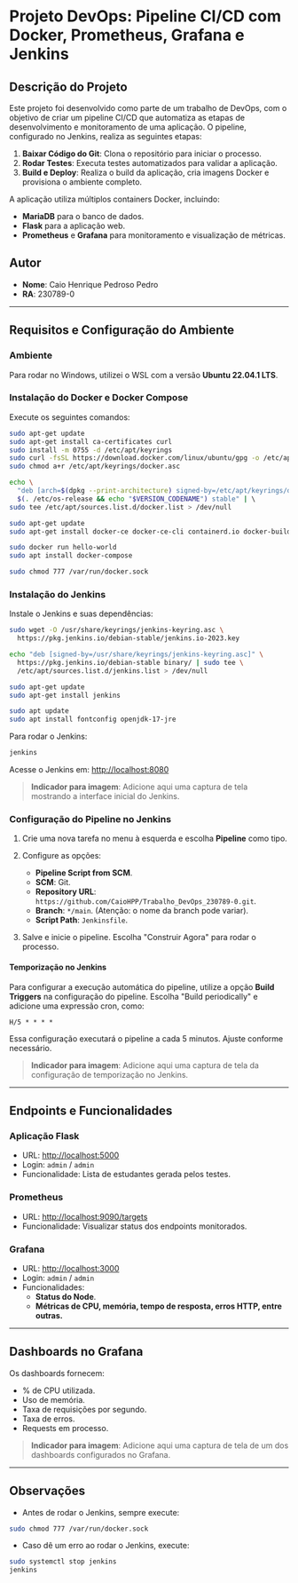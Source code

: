 # Projeto DevOps: Pipeline CI/CD com Docker, Prometheus, Grafana e Jenkins

## **Descrição do Projeto**

Este projeto foi desenvolvido como parte de um trabalho de DevOps, com o objetivo de criar um pipeline CI/CD que automatiza as etapas de desenvolvimento e monitoramento de uma aplicação. O pipeline, configurado no Jenkins, realiza as seguintes etapas:

1. **Baixar Código do Git**: Clona o repositório para iniciar o processo.
2. **Rodar Testes**: Executa testes automatizados para validar a aplicação.
3. **Build e Deploy**: Realiza o build da aplicação, cria imagens Docker e provisiona o ambiente completo.

A aplicação utiliza múltiplos containers Docker, incluindo:
- **MariaDB** para o banco de dados.
- **Flask** para a aplicação web.
- **Prometheus** e **Grafana** para monitoramento e visualização de métricas.


## **Autor**
- **Nome**: Caio Henrique Pedroso Pedro
- **RA**: 230789-0

---

## **Requisitos e Configuração do Ambiente**

### **Ambiente**

Para rodar no Windows, utilizei o WSL com a versão **Ubuntu 22.04.1 LTS**.

### **Instalação do Docker e Docker Compose**

Execute os seguintes comandos:

```bash
sudo apt-get update
sudo apt-get install ca-certificates curl
sudo install -m 0755 -d /etc/apt/keyrings
sudo curl -fsSL https://download.docker.com/linux/ubuntu/gpg -o /etc/apt/keyrings/docker.asc
sudo chmod a+r /etc/apt/keyrings/docker.asc

echo \  
  "deb [arch=$(dpkg --print-architecture) signed-by=/etc/apt/keyrings/docker.asc] https://download.docker.com/linux/ubuntu \  
  $(. /etc/os-release && echo "$VERSION_CODENAME") stable" | \  
sudo tee /etc/apt/sources.list.d/docker.list > /dev/null

sudo apt-get update
sudo apt-get install docker-ce docker-ce-cli containerd.io docker-buildx-plugin docker-compose-plugin

sudo docker run hello-world
sudo apt install docker-compose

sudo chmod 777 /var/run/docker.sock
```

### **Instalação do Jenkins**

Instale o Jenkins e suas dependências:

```bash
sudo wget -O /usr/share/keyrings/jenkins-keyring.asc \  
  https://pkg.jenkins.io/debian-stable/jenkins.io-2023.key

echo "deb [signed-by=/usr/share/keyrings/jenkins-keyring.asc]" \  
  https://pkg.jenkins.io/debian-stable binary/ | sudo tee \  
  /etc/apt/sources.list.d/jenkins.list > /dev/null

sudo apt-get update
sudo apt-get install jenkins

sudo apt update
sudo apt install fontconfig openjdk-17-jre
```

Para rodar o Jenkins:

```bash
jenkins
```

Acesse o Jenkins em: [http://localhost:8080](http://localhost:8080)

> **Indicador para imagem**: Adicione aqui uma captura de tela mostrando a interface inicial do Jenkins.

### **Configuração do Pipeline no Jenkins**

1. Crie uma nova tarefa no menu à esquerda e escolha **Pipeline** como tipo.
2. Configure as opções:
   - **Pipeline Script from SCM**.
   - **SCM**: Git.
   - **Repository URL**: `https://github.com/CaioHPP/Trabalho_DevOps_230789-0.git`.
   - **Branch**: `*/main`. (Atenção: o nome da branch pode variar).
   - **Script Path**: `Jenkinsfile`.

3. Salve e inicie o pipeline. Escolha "Construir Agora" para rodar o processo.

#### **Temporização no Jenkins**

Para configurar a execução automática do pipeline, utilize a opção **Build Triggers** na configuração do pipeline. Escolha "Build periodically" e adicione uma expressão cron, como:

```
H/5 * * * *
```

Essa configuração executará o pipeline a cada 5 minutos. Ajuste conforme necessário.

> **Indicador para imagem**: Adicione aqui uma captura de tela da configuração de temporização no Jenkins.

---

## **Endpoints e Funcionalidades**

### **Aplicação Flask**
- URL: [http://localhost:5000](http://localhost:5000)
- Login: `admin` / `admin`
- Funcionalidade: Lista de estudantes gerada pelos testes.

### **Prometheus**
- URL: [http://localhost:9090/targets](http://localhost:9090/targets)
- Funcionalidade: Visualizar status dos endpoints monitorados.

### **Grafana**
- URL: [http://localhost:3000](http://localhost:3000)
- Login: `admin` / `admin`
- Funcionalidades:
  - **Status do Node**.
  - **Métricas de CPU, memória, tempo de resposta, erros HTTP, entre outras.**

---

## **Dashboards no Grafana**

Os dashboards fornecem:
- % de CPU utilizada.
- Uso de memória.
- Taxa de requisições por segundo.
- Taxa de erros.
- Requests em processo.

> **Indicador para imagem**: Adicione aqui uma captura de tela de um dos dashboards configurados no Grafana.

---

## **Observações**

- Antes de rodar o Jenkins, sempre execute:

```bash
sudo chmod 777 /var/run/docker.sock
```

- Caso dê um erro ao rodar o Jenkins, execute:

```bash
sudo systemctl stop jenkins
jenkins
